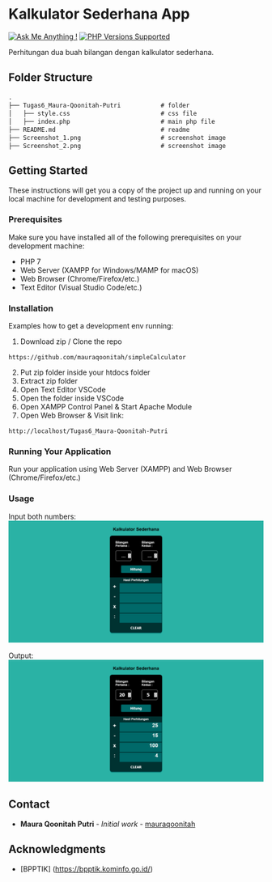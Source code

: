 # Kalkulator Sederhana App

[![Ask Me Anything !](https://img.shields.io/badge/Ask%20me-anything-1abc9c.svg)](https://github.com/mauraqoonitah)
<a href="#tada-php-support" title="PHP Versions Supported"><img alt="PHP Versions Supported" src="https://img.shields.io/badge/php-5.3%20to%208.1-777bb3.svg?logo=php&logoColor=white&labelColor=555555"></a>

Perhitungan dua buah bilangan dengan kalkulator sederhana.

## Folder Structure

    .
    ├── Tugas6_Maura-Qoonitah-Putri           # folder
    │   ├── style.css                         # css file
    │   ├── index.php                         # main php file
    ├── README.md                             # readme
    ├── Screenshot_1.png                      # screenshot image
    ├── Screenshot_2.png                      # screenshot image

## Getting Started

These instructions will get you a copy of the project up and running on your local machine for development and testing purposes.

### Prerequisites

Make sure you have installed all of the following prerequisites on your development machine:

- PHP 7
- Web Server (XAMPP for Windows/MAMP for macOS)
- Web Browser (Chrome/Firefox/etc.)
- Text Editor (Visual Studio Code/etc.)

### Installation

Examples how to get a development env running:

1. Download zip / Clone the repo

```
https://github.com/mauraqoonitah/simpleCalculator
```

2. Put zip folder inside your htdocs folder
3. Extract zip folder
4. Open Text Editor VSCode
5. Open the folder inside VSCode
6. Open XAMPP Control Panel & Start Apache Module
7. Open Web Browser & Visit link:

```
http://localhost/Tugas6_Maura-Qoonitah-Putri
```

### Running Your Application

Run your application using Web Server (XAMPP) and Web Browser (Chrome/Firefox/etc.)

### Usage

Input both numbers:
<img src="https://github.com/mauraqoonitah/simpleCalculator/blob/master/Screenshot_1.png" width="800">

Output:
<img src="https://github.com/mauraqoonitah/simpleCalculator/blob/master/Screenshot_2.png" width="800">

## Contact

- **Maura Qoonitah Putri** - _Initial work_ - [mauraqoonitah](https://github.com/mauraqoonitah)

## Acknowledgments

- [BPPTIK] (https://bpptik.kominfo.go.id/)
